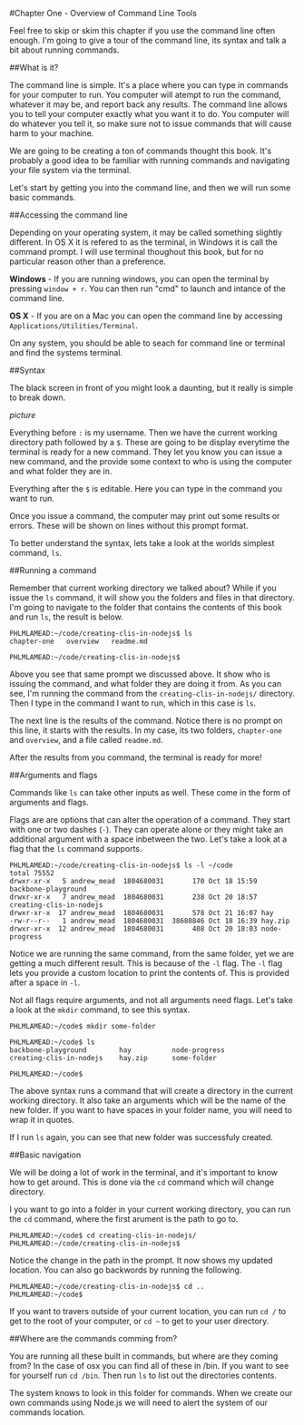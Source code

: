 #Chapter One - Overview of Command Line Tools

Feel free to skip or skim this chapter if you use the command line often enough. I'm going to give a tour of the command line, its syntax and talk a bit about running commands.

##What is it?

The command line is simple. It's a place where you can type in commands for your computer to run. You computer will atempt to run the command, whatever it may be, and report back any results. The command line allows you to tell your computer exactly what you want it to do. You computer will do whatever you tell it, so make sure not to issue commands that will cause harm to your machine.

We are going to be creating a ton of commands thought this book. It's probably a good idea to be familiar with running commands and navigating your file system via the terminal.

Let's start by getting you into the command line, and then we will run some basic commands.

##Accessing the command line

Depending on your operating system, it may be called something slightly different. In OS X it is refered to as the terminal, in Windows it is call the command prompt. I will use terminal thoughout this book, but for no particular reason other than a preference.

**Windows** - If you are running windows, you can open the terminal by pressing ```window + r```. You can then run "cmd" to launch and intance of the command line.

**OS X** - If you are on a Mac you can open the command line by accessing ```Applications/Utilities/Terminal```.

On any system, you should be able to seach for command line or terminal and find the systems terminal.

##Syntax

The black screen in front of you might look a daunting, but it really is simple to break down.

*picture*

Everything before ```:``` is my username. Then we have the current working directory path followed by a ```$```. These are going to be display everytime the terminal is ready for a new command. They let you know you can issue a new command, and the provide some context to who is using the computer and what folder they are in.

Everything after the ```$``` is editable. Here you can type in the command you want to run.

Once you issue a command, the computer may print out some results or errors. These will be shown on lines without this prompt format.

To better understand the syntax, lets take a look at the worlds simplest command, ```ls```.

##Running a command

Remember that current working directory we talked about? While if you issue the `ls` command, it will show you the folders and files in that directory. I'm going to navigate to the folder that contains the contents of this book and run `ls`, the result is below.

	PHLMLAMEAD:~/code/creating-clis-in-nodejs$ ls
	chapter-one	  overview	 readme.md
	
	PHLMLAMEAD:~/code/creating-clis-in-nodejs$ 

Above you see that same prompt we discussed above. It show who is issuing the command, and what folder they are doing it from. As you can see, I'm running the command from the `creating-clis-in-nodejs/` directory. Then I type in the command I want to run, which in this case is `ls`.

The next line is the results of the command. Notice there is no prompt on this line, it starts with the results. In my case, its two folders, `chapter-one` and `overview`, and a file called `readme.md`.

After the results from you command, the terminal is ready for more!

##Arguments and flags

Commands like `ls` can take other inputs as well. These come in the form of arguments and flags.

Flags are are options that can alter the operation of a command. They start with one or two dashes (`-`). They can operate alone or they might take an additional argument with a space inbetween the two. Let's take a look at a flag that the `ls` command supports.

	PHLMLAMEAD:~/code/creating-clis-in-nodejs$ ls -l ~/code
	total 75552
	drwxr-xr-x   5 andrew_mead  1804680031       170 Oct 18 15:59 backbone-playground
	drwxr-xr-x   7 andrew_mead  1804680031       238 Oct 20 18:57 creating-clis-in-nodejs
	drwxr-xr-x  17 andrew_mead  1804680031       578 Oct 21 16:07 hay
	-rw-r--r--   1 andrew_mead  1804680031  38680846 Oct 18 16:39 hay.zip
	drwxr-xr-x  12 andrew_mead  1804680031       408 Oct 20 18:03 node-progress

Notice we are running the same command, from the same folder, yet we are getting a much different result. This is because of the `-l` flag. The `-l` flag lets you provide a custom location to print the contents of. This is provided after a space in `-l`.

Not all flags require arguments, and not all arguments need flags. Let's take a look at the `mkdir` command, to see this syntax.

	PHLMLAMEAD:~/code$ mkdir some-folder
	
	PHLMLAMEAD:~/code$ ls
	backbone-playground	       hay		    node-progress
	creating-clis-in-nodejs	   hay.zip		some-folder
	
	PHLMLAMEAD:~/code$ 


The above syntax runs a command that will create a directory in the current working directory. It also take an arguments which will be the name of the new folder. If you want to have spaces in your folder name, you will need to wrap it in quotes.

If I run `ls` again, you can see that new folder was successfuly created.

##Basic navigation

We will be doing a lot of work in the terminal, and it's important to know how to get around. This is done via the `cd` command which will change directory.

I you want to go into a folder in your current working directory, you can run the `cd` command, where the first arument is the path to go to.

	PHLMLAMEAD:~/code$ cd creating-clis-in-nodejs/
	PHLMLAMEAD:~/code/creating-clis-in-nodejs$ 
	
Notice the change in the path in the prompt. It now shows my updated location. You can also go backwords by running the following.

	PHLMLAMEAD:~/code/creating-clis-in-nodejs$ cd ..
	PHLMLAMEAD:~/code$

If you want to travers outside of your current location, you can run `cd /` to get to the root of your computer, or `cd ~` to get to your user directory.
 
##Where are the commands comming from?

You are running all these built in commands, but where are they coming from? In the case of osx you can find all of these in /bin. If you want to see for yourself run `cd /bin`. Then run `ls` to list out the directories contents.

The system knows to look in this folder for commands. When we create our own commands using Node.js we will need to alert the system of our commands location.